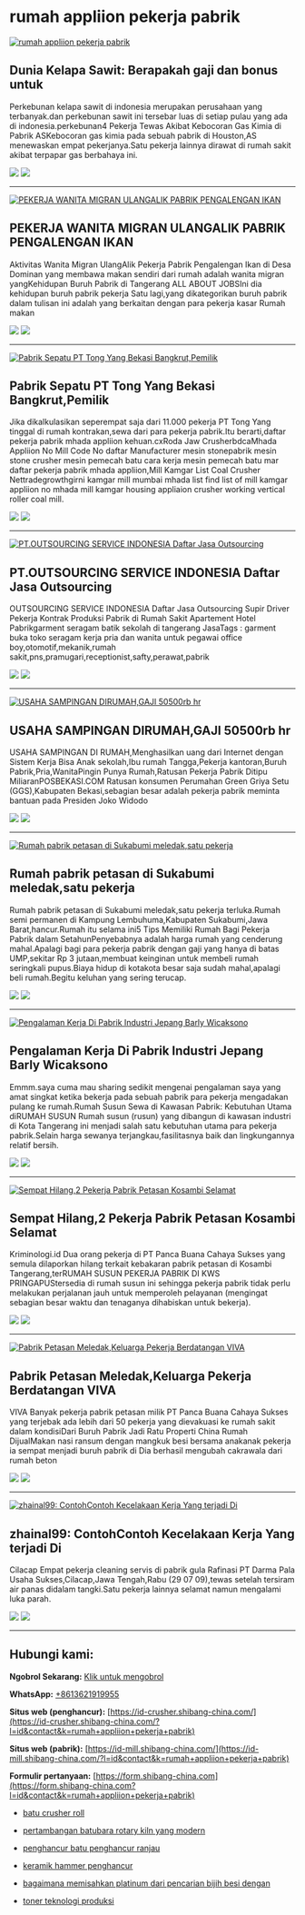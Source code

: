 # rumah appliion pekerja pabrik

<a href="https://swt.shibang-china.com/?l=id&img&k=rumah+appliion+pekerja+pabrik" target="_blank">![rumah appliion pekerja pabrik](http://static.shibang-china.com/all-800x300/478.jpg)</a>

## Dunia Kelapa Sawit: Berapakah gaji dan bonus untuk
Perkebunan kelapa sawit di indonesia merupakan perusahaan yang terbanyak.dan perkebunan sawit ini tersebar luas di setiap pulau yang ada di indonesia.perkebunan4 Pekerja Tewas Akibat Kebocoran Gas Kimia di Pabrik ASKebocoran gas kimia pada sebuah pabrik di Houston,AS menewaskan empat pekerjanya.Satu pekerja lainnya dirawat di rumah sakit akibat terpapar gas berbahaya ini.


<a href="https://whatsapp.shibangsoft.com/WhatsApp.php" target="_blank" title="WhatsApp">![](http://static.shibang-china.com/icon/whatsapp.png)</a> <a href="https://swt.shibang-china.com/?l=id&icon&k=rumah+appliion+pekerja+pabrik" target="_blank">![](http://static.shibang-china.com/icon/chat-id.png)</a>

---

<a href="https://swt.shibang-china.com/?l=id&img&k=rumah+appliion+pekerja+pabrik" target="_blank">![PEKERJA WANITA MIGRAN ULANGALIK PABRIK PENGALENGAN IKAN](http://static.shibang-china.com/all-800x300/267.jpg)</a>

## PEKERJA WANITA MIGRAN ULANGALIK PABRIK PENGALENGAN IKAN
Aktivitas Wanita Migran UlangAlik Pekerja Pabrik Pengalengan Ikan di Desa Dominan yang membawa makan sendiri dari rumah adalah wanita migran yangKehidupan Buruh Pabrik di Tangerang ALL ABOUT JOBSIni dia kehidupan buruh pabrik pekerja Satu lagi,yang dikategorikan buruh pabrik dalam tulisan ini adalah yang berkaitan dengan para pekerja kasar Rumah makan


<a href="https://whatsapp.shibangsoft.com/WhatsApp.php" target="_blank" title="WhatsApp">![](http://static.shibang-china.com/icon/whatsapp.png)</a> <a href="https://swt.shibang-china.com/?l=id&icon&k=rumah+appliion+pekerja+pabrik" target="_blank">![](http://static.shibang-china.com/icon/chat-id.png)</a>

---

<a href="https://swt.shibang-china.com/?l=id&img&k=rumah+appliion+pekerja+pabrik" target="_blank">![Pabrik Sepatu PT Tong Yang Bekasi Bangkrut,Pemilik](http://static.shibang-china.com/all-800x300/811.jpg)</a>

## Pabrik Sepatu PT Tong Yang Bekasi Bangkrut,Pemilik
Jika dikalkulasikan seperempat saja dari 11.000 pekerja PT Tong Yang tinggal di rumah kontrakan,sewa dari para pekerja pabrik.Itu berarti,daftar pekerja pabrik mhada appliion kehuan.cxRoda Jaw CrusherbdcaMhada Appliion No Mill Code No daftar Manufacturer mesin stonepabrik mesin stone crusher mesin pemecah batu cara kerja mesin pemecah batu mar daftar pekerja pabrik mhada appliion,Mill Kamgar List Coal Crusher Nettradegrowthgirni kamgar mill mumbai mhada list find list of mill kamgar appliion no mhada mill kamgar housing appliaion crusher working vertical roller coal mill.


<a href="https://whatsapp.shibangsoft.com/WhatsApp.php" target="_blank" title="WhatsApp">![](http://static.shibang-china.com/icon/whatsapp.png)</a> <a href="https://swt.shibang-china.com/?l=id&icon&k=rumah+appliion+pekerja+pabrik" target="_blank">![](http://static.shibang-china.com/icon/chat-id.png)</a>

---

<a href="https://swt.shibang-china.com/?l=id&img&k=rumah+appliion+pekerja+pabrik" target="_blank">![PT.OUTSOURCING SERVICE INDONESIA Daftar Jasa Outsourcing](http://static.shibang-china.com/all-800x300/785.jpg)</a>

## PT.OUTSOURCING SERVICE INDONESIA Daftar Jasa Outsourcing
OUTSOURCING SERVICE INDONESIA Daftar Jasa Outsourcing Supir Driver Pekerja Kontrak Produksi Pabrik di Rumah Sakit Apartement Hotel Pabrikgarment seragam batik sekolah di tangerang JasaTags : garment buka toko seragam kerja pria dan wanita untuk pegawai office boy,otomotif,mekanik,rumah sakit,pns,pramugari,receptionist,safty,perawat,pabrik


<a href="https://whatsapp.shibangsoft.com/WhatsApp.php" target="_blank" title="WhatsApp">![](http://static.shibang-china.com/icon/whatsapp.png)</a> <a href="https://swt.shibang-china.com/?l=id&icon&k=rumah+appliion+pekerja+pabrik" target="_blank">![](http://static.shibang-china.com/icon/chat-id.png)</a>

---

<a href="https://swt.shibang-china.com/?l=id&img&k=rumah+appliion+pekerja+pabrik" target="_blank">![USAHA SAMPINGAN DIRUMAH,GAJI 50500rb hr](http://static.shibang-china.com/all-800x300/833.jpg)</a>

## USAHA SAMPINGAN DIRUMAH,GAJI 50500rb hr
USAHA SAMPINGAN DI RUMAH,Menghasilkan uang dari Internet dengan Sistem Kerja Bisa Anak sekolah,Ibu rumah Tangga,Pekerja kantoran,Buruh Pabrik,Pria,WanitaPingin Punya Rumah,Ratusan Pekerja Pabrik Ditipu MiliaranPOSBEKASI.COM Ratusan konsumen Perumahan Green Griya Setu (GGS),Kabupaten Bekasi,sebagian besar adalah pekerja pabrik meminta bantuan pada Presiden Joko Widodo


<a href="https://whatsapp.shibangsoft.com/WhatsApp.php" target="_blank" title="WhatsApp">![](http://static.shibang-china.com/icon/whatsapp.png)</a> <a href="https://swt.shibang-china.com/?l=id&icon&k=rumah+appliion+pekerja+pabrik" target="_blank">![](http://static.shibang-china.com/icon/chat-id.png)</a>

---

<a href="https://swt.shibang-china.com/?l=id&img&k=rumah+appliion+pekerja+pabrik" target="_blank">![Rumah pabrik petasan di Sukabumi meledak,satu pekerja](http://static.shibang-china.com/all-800x300/754.jpg)</a>

## Rumah pabrik petasan di Sukabumi meledak,satu pekerja
Rumah pabrik petasan di Sukabumi meledak,satu pekerja terluka.Rumah semi permanen di Kampung Lembuhuma,Kabupaten Sukabumi,Jawa Barat,hancur.Rumah itu selama ini5 Tips Memiliki Rumah Bagi Pekerja Pabrik dalam SetahunPenyebabnya adalah harga rumah yang cenderung mahal.Apalagi bagi para pekerja pabrik dengan gaji yang hanya di batas UMP,sekitar Rp 3 jutaan,membuat keinginan untuk membeli rumah seringkali pupus.Biaya hidup di kotakota besar saja sudah mahal,apalagi beli rumah.Begitu keluhan yang sering terucap.


<a href="https://whatsapp.shibangsoft.com/WhatsApp.php" target="_blank" title="WhatsApp">![](http://static.shibang-china.com/icon/whatsapp.png)</a> <a href="https://swt.shibang-china.com/?l=id&icon&k=rumah+appliion+pekerja+pabrik" target="_blank">![](http://static.shibang-china.com/icon/chat-id.png)</a>

---

<a href="https://swt.shibang-china.com/?l=id&img&k=rumah+appliion+pekerja+pabrik" target="_blank">![Pengalaman Kerja Di Pabrik Industri Jepang Barly Wicaksono](http://static.shibang-china.com/all-800x300/315.jpg)</a>

## Pengalaman Kerja Di Pabrik Industri Jepang Barly Wicaksono
Emmm.saya cuma mau sharing sedikit mengenai pengalaman saya yang amat singkat ketika bekerja pada sebuah pabrik para pekerja mengadakan pulang ke rumah.Rumah Susun Sewa di Kawasan Pabrik: Kebutuhan Utama diRUMAH SUSUN Rumah susun (rusun) yang dibangun di kawasan industri di Kota Tangerang ini menjadi salah satu kebutuhan utama para pekerja pabrik.Selain harga sewanya terjangkau,fasilitasnya baik dan lingkungannya relatif bersih.


<a href="https://whatsapp.shibangsoft.com/WhatsApp.php" target="_blank" title="WhatsApp">![](http://static.shibang-china.com/icon/whatsapp.png)</a> <a href="https://swt.shibang-china.com/?l=id&icon&k=rumah+appliion+pekerja+pabrik" target="_blank">![](http://static.shibang-china.com/icon/chat-id.png)</a>

---

<a href="https://swt.shibang-china.com/?l=id&img&k=rumah+appliion+pekerja+pabrik" target="_blank">![Sempat Hilang,2 Pekerja Pabrik Petasan Kosambi Selamat](http://static.shibang-china.com/all-800x300/76.jpg)</a>

## Sempat Hilang,2 Pekerja Pabrik Petasan Kosambi Selamat
Kriminologi.id Dua orang pekerja di PT Panca Buana Cahaya Sukses yang semula dilaporkan hilang terkait kebakaran pabrik petasan di Kosambi Tangerang,terRUMAH SUSUN PEKERJA PABRIK DI KWS PRINGAPUStersedia di rumah susun ini sehingga pekerja pabrik tidak perlu melakukan perjalanan jauh untuk memperoleh pelayanan (mengingat sebagian besar waktu dan tenaganya dihabiskan untuk bekerja).


<a href="https://whatsapp.shibangsoft.com/WhatsApp.php" target="_blank" title="WhatsApp">![](http://static.shibang-china.com/icon/whatsapp.png)</a> <a href="https://swt.shibang-china.com/?l=id&icon&k=rumah+appliion+pekerja+pabrik" target="_blank">![](http://static.shibang-china.com/icon/chat-id.png)</a>

---

<a href="https://swt.shibang-china.com/?l=id&img&k=rumah+appliion+pekerja+pabrik" target="_blank">![Pabrik Petasan Meledak,Keluarga Pekerja Berdatangan VIVA](http://static.shibang-china.com/all-800x300/838.jpg)</a>

## Pabrik Petasan Meledak,Keluarga Pekerja Berdatangan VIVA
VIVA Banyak pekerja pabrik petasan milik PT Panca Buana Cahaya Sukses yang terjebak ada lebih dari 50 pekerja yang dievakuasi ke rumah sakit dalam kondisiDari Buruh Pabrik Jadi Ratu Properti China Rumah DijualMakan nasi ransum dengan mangkuk besi bersama anakanak pekerja ia sempat menjadi buruh pabrik di Dia berhasil mengubah cakrawala dari rumah beton


<a href="https://whatsapp.shibangsoft.com/WhatsApp.php" target="_blank" title="WhatsApp">![](http://static.shibang-china.com/icon/whatsapp.png)</a> <a href="https://swt.shibang-china.com/?l=id&icon&k=rumah+appliion+pekerja+pabrik" target="_blank">![](http://static.shibang-china.com/icon/chat-id.png)</a>

---

<a href="https://swt.shibang-china.com/?l=id&img&k=rumah+appliion+pekerja+pabrik" target="_blank">![zhainal99: ContohContoh Kecelakaan Kerja Yang terjadi Di](http://static.shibang-china.com/all-800x300/799.jpg)</a>

## zhainal99: ContohContoh Kecelakaan Kerja Yang terjadi Di
Cilacap Empat pekerja cleaning servis di pabrik gula Rafinasi PT Darma Pala Usaha Sukses,Cilacap,Jawa Tengah,Rabu (29 07 09),tewas setelah tersiram air panas didalam tangki.Satu pekerja lainnya selamat namun mengalami luka parah.

<a href="https://whatsapp.shibangsoft.com/WhatsApp.php" target="_blank" title="WhatsApp">![](http://static.shibang-china.com/icon/whatsapp.png)</a> <a href="https://swt.shibang-china.com/?l=id&icon&k=rumah+appliion+pekerja+pabrik" target="_blank">![](http://static.shibang-china.com/icon/chat-id.png)</a>

---
## Hubungi kami:

**Ngobrol Sekarang:** [Klik untuk mengobrol](https://swt.shibang-china.com?l=id&contact&k=rumah+appliion+pekerja+pabrik)

**WhatsApp:**  [+8613621919955](https://whatsapp.shibangsoft.com/WhatsApp.php)

**Situs web (penghancur):** [https://id-crusher.shibang-china.com/](https://id-crusher.shibang-china.com/?l=id&contact&k=rumah+appliion+pekerja+pabrik)

**Situs web (pabrik):** [https://id-mill.shibang-china.com/](https://id-mill.shibang-china.com/?l=id&contact&k=rumah+appliion+pekerja+pabrik)

**Formulir pertanyaan:** [https://form.shibang-china.com](https://form.shibang-china.com?l=id&contact&k=rumah+appliion+pekerja+pabrik)

* [batu crusher roll](../49/batu%20crusher%20roll.md)

* [pertambangan batubara rotary kiln yang modern](../43/pertambangan%20batubara%20rotary%20kiln%20yang%20modern.md)

* [penghancur batu penghancur ranjau](../48/penghancur%20batu%20penghancur%20ranjau.md)

* [keramik hammer penghancur](../46/keramik%20hammer%20penghancur.md)

* [bagaimana memisahkan platinum dari pencarian bijih besi dengan](../41/bagaimana%20memisahkan%20platinum%20dari%20pencarian%20bijih%20besi%20dengan.md)

* [toner teknologi produksi](../41/toner%20teknologi%20produksi.md)